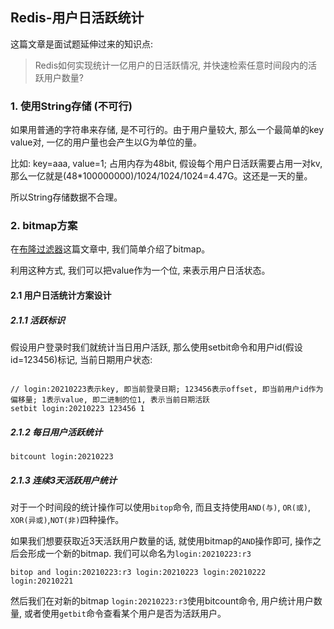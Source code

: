 ## Redis-用户日活跃统计

这篇文章是面试题延伸过来的知识点:

> Redis如何实现统计一亿用户的日活跃情况, 并快速检索任意时间段内的活跃用户数量?


### 1. 使用String存储 (不可行)

如果用普通的字符串来存储, 是不可行的。由于用户量较大, 那么一个最简单的key value对, 一亿的用户量也会产生以G为单位的量。

比如: key=aaa, value=1; 占用内存为48bit, 假设每个用户日活跃需要占用一对kv, 那么一亿就是(48*100000000)/1024/1024/1024=4.47G。这还是一天的量。

所以String存储数据不合理。

### 2. bitmap方案

在[布隆过滤器](database/Redis/interview/redis_bloomfilter.md)这篇文章中, 我们简单介绍了bitmap。

利用这种方式, 我们可以把value作为一个位, 来表示用户日活状态。

#### 2.1 用户日活统计方案设计

##### 2.1.1 活跃标识

假设用户登录时我们就统计当日用户活跃, 那么使用setbit命令和用户id(假设id=123456)标记, 当前日期用户状态:

```shell

// login:20210223表示key, 即当前登录日期; 123456表示offset, 即当前用户id作为偏移量; 1表示value, 即二进制的位1, 表示当前日期活跃
setbit login:20210223 123456 1
```

##### 2.1.2 每日用户活跃统计

```shell
bitcount login:20210223
```

##### 2.1.3 连续3天活跃用户统计

对于一个时间段的统计操作可以使用`bitop`命令, 而且支持使用`AND(与)`, `OR(或)`, `XOR(异或)`,`NOT(非)`四种操作。

如果我们想要获取近3天活跃用户数量的话, 就使用bitmap的`AND`操作即可, 操作之后会形成一个新的bitmap. 我们可以命名为`login:20210223:r3`

```shell
bitop and login:20210223:r3 login:20210223 login:20210222 login:20210221
```

然后我们在对新的bitmap `login:20210223:r3`使用bitcount命令, 用户统计用户数量, 或者使用`getbit`命令查看某个用户是否为活跃用户。


